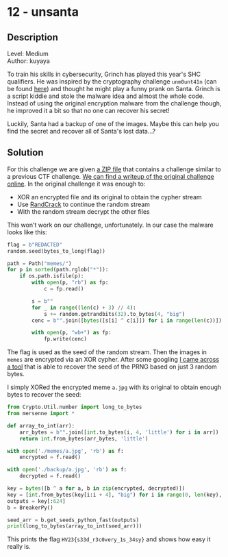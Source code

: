 # 12 - unsanta

## Description

Level: Medium<br/>
Author: kuyaya

To train his skills in cybersecurity, Grinch has played this year's SHC qualifiers. He was inspired by the cryptography
challenge `unm0unt41n` (can be found [here](https://library.m0unt41n.ch/)) and thought he might play a funny prank on Santa. Grinch is a script kiddie
and stole the malware idea and almost the whole code. Instead of using the original encryption malware from the challenge
though, he improved it a bit so that no one can recover his secret!

Luckily, Santa had a backup of one of the images. Maybe this can help you find the secret and recover all of Santa's
lost data...?

## Solution

For this challenge we are given [a ZIP file](unsanta.zip) that contains a challenge similar to a previous CTF challenge.
[We can find a writeup of the original challenge online](https://blog.gk.wtf/ctf/unm0unt41n/). In the original challenge
it was enough to:

- XOR an encrypted file and its original to obtain the cypher stream
- Use [RandCrack](https://github.com/tna0y/Python-random-module-cracker) to continue the random stream
- With the random stream decrypt the other files

This won't work on our challenge, unfortunately. In our case the malware looks like this:

```python
flag = b"REDACTED"
random.seed(bytes_to_long(flag))

path = Path("memes/")
for p in sorted(path.rglob("*")):
    if os.path.isfile(p):
        with open(p, "rb") as fp:
            c = fp.read()

        s = b""
        for _ in range((len(c) + 3) // 4):
            s += random.getrandbits(32).to_bytes(4, "big")
        cenc = b"".join([bytes([s[i] ^ c[i]]) for i in range(len(c))])

        with open(p, "wb+") as fp:
            fp.write(cenc)
```

The flag is used as the seed of the random stream. Then the images in `memes` are encrypted via an XOR cypher. After
some googling [I came across a tool](https://github.com/deut-erium/RNGeesus/tree/main) that is able to recover the seed
of the PRNG based on just 3 random bytes.

I simply XORed the encrypted meme `a.jpg` with its original to obtain enough bytes to recover the seed:

```python
from Crypto.Util.number import long_to_bytes
from mersenne import *

def array_to_int(arr):
    arr_bytes = b"".join([int.to_bytes(i, 4, 'little') for i in arr])
    return int.from_bytes(arr_bytes, 'little')

with open('./memes/a.jpg', 'rb') as f:
    encrypted = f.read()

with open('./backup/a.jpg', 'rb') as f:
    decrypted = f.read()

key = bytes([b ^ a for a, b in zip(encrypted, decrypted)])
key = [int.from_bytes(key[i:i + 4], "big") for i in range(0, len(key), 4)]
outputs = key[:624]
b = BreakerPy()

seed_arr = b.get_seeds_python_fast(outputs)
print(long_to_bytes(array_to_int(seed_arr)))
```

This prints the flag `HV23{s33d_r3c0very_1s_34sy}` and shows how easy it really is. 
